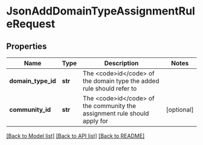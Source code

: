 # JsonAddDomainTypeAssignmentRuleRequest

## Properties
Name | Type | Description | Notes
------------ | ------------- | ------------- | -------------
**domain_type_id** | **str** | The &lt;code&gt;id&lt;/code&gt; of the domain type the added rule should refer to | 
**community_id** | **str** | The &lt;code&gt;id&lt;/code&gt; of the community the assignment rule should apply for | [optional] 

[[Back to Model list]](../README.md#documentation-for-models) [[Back to API list]](../README.md#documentation-for-api-endpoints) [[Back to README]](../README.md)


